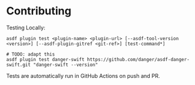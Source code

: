 # Contributing

Testing Locally:

```shell
asdf plugin test <plugin-name> <plugin-url> [--asdf-tool-version <version>] [--asdf-plugin-gitref <git-ref>] [test-command*]

# TODO: adapt this
asdf plugin test danger-swift https://github.com/danger/asdf-danger-swift.git "danger-swift --version"
```

Tests are automatically run in GitHub Actions on push and PR.
